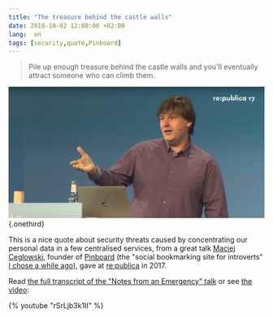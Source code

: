 ```yaml
---
title: "The treasure behind the castle walls"
date: 2018-10-02 12:00:00 +02:00
lang:  en
tags: [security,quote,Pinboard]
---
```


> Pile up enough treasure behind the castle walls and you'll eventually attract someone who can climb them.

![A photo of Maciej Ceglowski](Maciej-Ceglowski-republica.jpg "Maciej Ceglowski giving a talk at re:publica 2017"){.onethird}

This is a nice quote about security threats caused by concentrating our personal data in a few centralised services, from a great talk [Maciej Ceglowski](https://en.wikipedia.org/wiki/Maciej_Ceg%C5%82owski), founder of [Pinboard](/tags/pinboard/) (the "social bookmarking site for introverts" [I chose a while ago](/2014/12/mes-bookmarks-migrent-de-diigo-vers-pinboard.html)), gave at [re:publica](https://re-publica.com/en) in 2017.

Read [the full transcript of the "Notes from an Emergency" talk](http://idlewords.com/talks/notes_from_an_emergency.htm) or see [the video](https://www.youtube.com/watch?v=rSrLjb3k1II):

{% youtube "rSrLjb3k1II" %}
